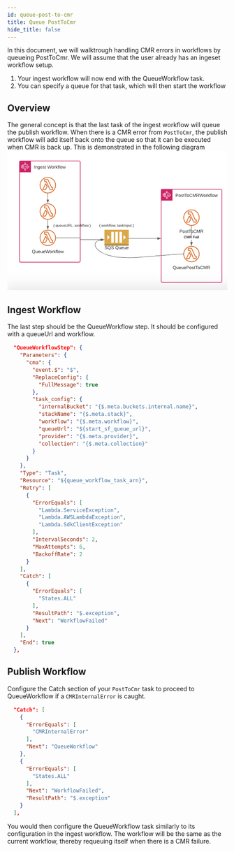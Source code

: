 ```yaml
---
id: queue-post-to-cmr
title: Queue PostToCmr
hide_title: false
---
```


In this document, we will walktrough handling CMR errors in workflows by queueing PostToCmr. We will assume that the user already has an ingeset workflow setup.

1. Your ingest workflow will now end with the QueueWorkflow task.
2. You can specify a queue for that task, which will then start the workflow

## Overview

The general concept is that the last task of the ingest workflow will queue the publish workflow. When there is a CMR error from `PostToCmr`, the publish workflow will add itself back onto the queue so that it can be executed when CMR is back up. This is demonstrated in the following diagram
![Diagram of workflow queueing](../assets/queue-workflow.png)

## Ingest Workflow

The last step should be the QueueWorkflow step. It should be configured with a queueUrl and workflow.

```json
  "QueueWorkflowStep": {
    "Parameters": {
      "cma": {
        "event.$": "$",
        "ReplaceConfig": {
          "FullMessage": true
        },
        "task_config": {
          "internalBucket": "{$.meta.buckets.internal.name}",
          "stackName": "{$.meta.stack}",
          "workflow": "{$.meta.workflow}",
          "queueUrl": "${start_sf_queue_url}",
          "provider": "{$.meta.provider}",
          "collection": "{$.meta.collection}"
        }
      }
    },
    "Type": "Task",
    "Resource": "${queue_workflow_task_arn}",
    "Retry": [
      {
        "ErrorEquals": [
          "Lambda.ServiceException",
          "Lambda.AWSLambdaException",
          "Lambda.SdkClientException"
        ],
        "IntervalSeconds": 2,
        "MaxAttempts": 6,
        "BackoffRate": 2
      }
    ],
    "Catch": [
      {
        "ErrorEquals": [
          "States.ALL"
        ],
        "ResultPath": "$.exception",
        "Next": "WorkflowFailed"
      }
    ],
    "End": true
  },
```

## Publish Workflow

Configure the Catch section of your `PostToCmr` task to proceed to QueueWorkflow if a `CMRInternalError` is caught.

```json
  "Catch": [
    {
      "ErrorEquals": [
        "CMRInternalError"
      ],
      "Next": "QueueWorkflow"
    },
    {
      "ErrorEquals": [
        "States.ALL"
      ],
      "Next": "WorkflowFailed",
      "ResultPath": "$.exception"
    }
  ],
```

You would then configure the QueueWorkflow task similarly to its configuration in the ingest workflow. The workflow will be the same as the current workflow, thereby requeuing itself when there is a CMR failure.
